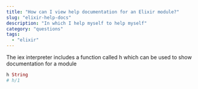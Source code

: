```yaml
---
title: "How can I view help documentation for an Elixir module?"
slug: "elixir-help-docs"
description: "In which I help myself to help myself"
category: "questions"
tags:
  - "elixir"
---
```


The iex interpreter includes a function called h which can be used to show documentation for a module

```elixir
h String
# h/1
```
